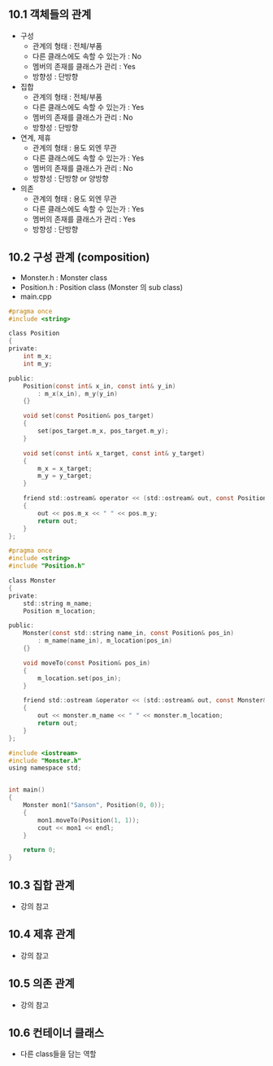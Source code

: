 ## 10.1 객체들의 관계
- 구성
  - 관계의 형태 : 전체/부품
  - 다른 클래스에도 속할 수 있는가 : No
  - 멤버의 존재를 클래스가 관리 : Yes
  - 방향성 : 단방향
- 집합
  - 관계의 형태 : 전체/부품
  - 다른 클래스에도 속할 수 있는가 : Yes
  - 멤버의 존재를 클래스가 관리 : No
  - 방향성 : 단방향
- 연계, 제휴
  - 관계의 형태 : 용도 외엔 무관
  - 다른 클래스에도 속할 수 있는가 : Yes
  - 멤버의 존재를 클래스가 관리 : No
  - 방향성 : 단방향 or 양방향
- 의존
  - 관계의 형태 : 용도 외엔 무관
  - 다른 클래스에도 속할 수 있는가 : Yes
  - 멤버의 존재를 클래스가 관리 : Yes
  - 방향성 : 단방향

## 10.2 구성 관계 (composition)
- Monster.h : Monster class
- Position.h : Position class (Monster 의 sub class)
- main.cpp

```c
#pragma once
#include <string>

class Position
{
private:
	int m_x;
	int m_y;

public:
	Position(const int& x_in, const int& y_in)
		: m_x(x_in), m_y(y_in)
	{}

	void set(const Position& pos_target)
	{
		set(pos_target.m_x, pos_target.m_y);
	}

	void set(const int& x_target, const int& y_target)
	{
		m_x = x_target;
		m_y = y_target;
	}

	friend std::ostream& operator << (std::ostream& out, const Position& pos)
	{
		out << pos.m_x << " " << pos.m_y;
		return out;
	}
};
```
```c
#pragma once
#include <string>
#include "Position.h"

class Monster
{
private:
	std::string m_name;
	Position m_location;

public:
	Monster(const std::string name_in, const Position& pos_in)
		: m_name(name_in), m_location(pos_in)
	{}

	void moveTo(const Position& pos_in)
	{
		m_location.set(pos_in);
	}

	friend std::ostream &operator << (std::ostream& out, const Monster& monster)
	{
		out << monster.m_name << " " << monster.m_location;
		return out;
	}
};
```
```c
#include <iostream>
#include "Monster.h"
using namespace std;


int main()
{
	Monster mon1("Sanson", Position(0, 0));
	{
		mon1.moveTo(Position(1, 1));
		cout << mon1 << endl;
	}

	return 0;
}
```

## 10.3 집합 관계
- 강의 참고
## 10.4 제휴 관계
- 강의 참고
## 10.5 의존 관계
- 강의 참고

## 10.6 컨테이너 클래스
- 다른 class들을 담는 역할
